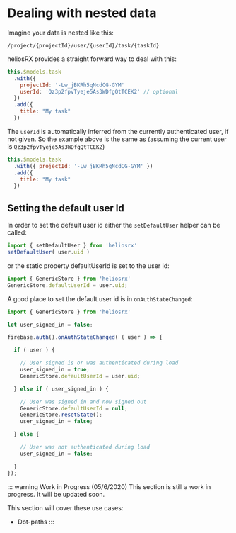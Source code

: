 # Dealing with nested data

Imagine your data is nested like this:

```
/project/{projectId}/user/{userId}/task/{taskId}
```

heliosRX provides a straight forward way to deal with this:

```js
this.$models.task
  .with({
    projectId: '-Lw_jBKRh5qNcdCG-GYM'
    userId: 'Qz3p2fpvTyeje5As3WDfgQtTCEK2' // optional
  })
  .add({
    title: "My task"
  })
```

The `userId` is automatically inferred from the currently authenticated user,
if not given. So the example above is the same as (assuming the current user is
  `Qz3p2fpvTyeje5As3WDfgQtTCEK2`)


```js
this.$models.task
  .with({ projectId: '-Lw_jBKRh5qNcdCG-GYM' })
  .add({
    title: "My task"
  })
```


## Setting the default user Id

In order to set the default user id either the `setDefaultUser` helper can be called:

```js
import { setDefaultUser } from 'heliosrx'
setDefaultUser( user.uid )
```

or the static property defaultUserId is set to the user id:

```js
import { GenericStore } from 'heliosrx'
GenericStore.defaultUserId = user.uid;
```

A good place to set the default user id is in `onAuthStateChanged`:


```js
import { GenericStore } from 'heliosrx'

let user_signed_in = false;

firebase.auth().onAuthStateChanged( ( user ) => {

  if ( user ) {

    // User signed is or was authenticated during load
    user_signed_in = true;
    GenericStore.defaultUserId = user.uid;

  } else if ( user_signed_in ) {

    // User was signed in and now signed out
    GenericStore.defaultUserId = null;
    GenericStore.resetState();
    user_signed_in = false;

  } else {

    // User was not authenticated during load
    user_signed_in = false;

  }
});
```


::: warning Work in Progress (05/6/2020)
This section is still a work in progress. It will be updated soon.

This section will cover these use cases:

- Dot-paths
:::
